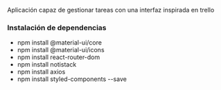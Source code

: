 Aplicación capaz de gestionar tareas con una interfaz inspirada en trello

### Instalación de dependencias

* npm install @material-ui/core
* npm install @material-ui/icons
* npm install react-router-dom
* npm install notistack
* npm install axios
* npm install styled-components --save